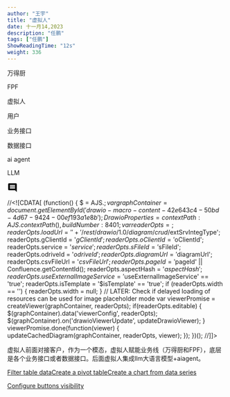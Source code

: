 ```yaml
---
author: "王宇"
title: "虚拟人"
date: 十一月14,2023
description: "任鹏"
tags: ["任鹏"]
ShowReadingTime: "12s"
weight: 336
---
```

万得厨

FPF

虚拟人

用户

业务接口

数据接口

ai agent

LLM

![](data:image/svg+xml;base64,PHN2ZyB4bWxucz0iaHR0cDovL3d3dy53My5vcmcvMjAwMC9zdmciIHdpZHRoPSIyNCIgaGVpZ2h0PSIyNCIgdmlld0JveD0iMCAwIDI0IDI0Ij48cGF0aCBkPSJNMjEuOTkgNGMwLTEuMS0uODktMi0xLjk5LTJINGMtMS4xIDAtMiAuOS0yIDJ2MTJjMCAxLjEuOSAyIDIgMmgxNGw0IDQtLjAxLTE4ek0xOCAxNEg2di0yaDEydjJ6bTAtM0g2VjloMTJ2MnptMC0zSDZWNmgxMnYyeiIvPjxwYXRoIGQ9Ik0wIDBoMjR2MjRIMHoiIGZpbGw9Im5vbmUiLz48L3N2Zz4= "显示评论")

//<!\[CDATA\[ (function() { $ = AJS.$; var graphContainer = document.getElementById('drawio-macro-content-42e643c4-50bd-4d67-9424-00ef193a1e8b'); DrawioProperties = { contextPath : AJS.contextPath(), buildNumber : 8401 }; var readerOpts = {}; readerOpts.loadUrl = '' + '/rest/drawio/1.0/diagram/crud/%E8%99%9A%E6%8B%9F%E4%BA%BA/114657458?revision=1'; readerOpts.imageUrl = '' + '/download/attachments/114657458/虚拟人.png' + '?version=1&api=v2'; readerOpts.editUrl = '' + '/plugins/drawio/addDiagram.action?ceoId=114657458&owningPageId=114657458&diagramName=%E8%99%9A%E6%8B%9F%E4%BA%BA&revision=1'; readerOpts.editable = true; readerOpts.canComment = true; readerOpts.stylePath = STYLE\_PATH; readerOpts.stencilPath = STENCIL\_PATH; readerOpts.imagePath = IMAGE\_PATH + '/reader'; readerOpts.border = true; readerOpts.width = '581'; readerOpts.simpleViewer = false; readerOpts.tbstyle = 'top'; readerOpts.links = 'auto'; readerOpts.lightbox = true; readerOpts.resourcePath = ATLAS\_RESOURCE\_BASE + '/resources/viewer'; readerOpts.disableButtons = false; readerOpts.zoomToFit = true; readerOpts.language = 'zh'; readerOpts.licenseStatus = 'OK'; readerOpts.contextPath = AJS.contextPath(); readerOpts.diagramName = decodeURIComponent('%E8%99%9A%E6%8B%9F%E4%BA%BA'); readerOpts.diagramDisplayName = ''; readerOpts.aspect = ''; readerOpts.ceoName = '虚拟人'; readerOpts.attVer = '1'; readerOpts.attId = '114657480'; readerOpts.lastModifierName = '未知用户 (renpeng)'; readerOpts.lastModified = '2023-11-14 16:13:56.975'; readerOpts.creatorName = '未知用户 (renpeng)'; //Embed macro specific info readerOpts.extSrvIntegType = '$extSrvIntegType'; readerOpts.gClientId = '$gClientId'; readerOpts.oClientId = '$oClientId'; readerOpts.service = '$service'; readerOpts.sFileId = '$sFileId'; readerOpts.odriveId = '$odriveId'; readerOpts.diagramUrl = '$diagramUrl'; readerOpts.csvFileUrl = '$csvFileUrl'; readerOpts.pageId = '$pageId' || Confluence.getContentId(); readerOpts.aspectHash = '$aspectHash'; readerOpts.useExternalImageService = '$useExternalImageService' == 'true'; readerOpts.isTemplate = '$isTemplate' == 'true'; if (readerOpts.width == '') { readerOpts.width = null; } // LATER: Check if delayed loading of resources can be used for image placeholder mode var viewerPromise = createViewer(graphContainer, readerOpts); if(readerOpts.editable) { $(graphContainer).data('viewerConfig', readerOpts); $(graphContainer).on('drawioViewerUpdate', updateDrawioViewer); } viewerPromise.done(function(viewer) { updateCachedDiagram(graphContainer, readerOpts, viewer); }); })(); //\]\]>

虚拟人前面对接客户，作为一个模态，虚拟人赋能业务线（万得厨和FPF），底层是各个业务接口或者数据接口。后面虚拟人集成llm大语言模型+aiagent。

[Filter table data](#)[Create a pivot table](#)[Create a chart from data series](#)

[Configure buttons visibility](/users/tfac-settings.action)